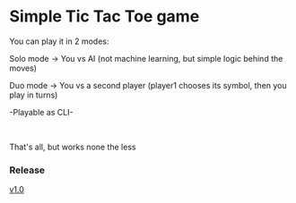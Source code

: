 <h1>Simple Tic Tac Toe game</h1>

<p>You can play it in 2 modes:</p>
<p>Solo mode -> You vs AI (not machine learning, but simple logic behind the moves)</p>
<p>Duo mode -> You vs a second player (player1 chooses its symbol, then you play in turns)</p>
<p>-Playable as CLI-</p>
<p>&nbsp;</p>
<p>That's all, but works none the less</p>

### Release

[v1.0](https://github.com/Kurokatana94/PortfolioProject-03-TicTacToe/releases/download/v1.0.0/TicTacToe.exe)
